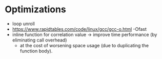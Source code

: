 # Optimizations

- loop unroll
- https://www.rapidtables.com/code/linux/gcc/gcc-o.html -Ofast
- inline function for correlation value -> improve time performance (by eliminating call overhead)
  - at the cost of worsening space usage (due to duplicating the function body). 
  